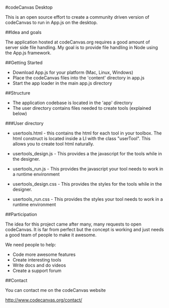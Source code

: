 #codeCanvas Desktop

This is an open source effort to create a community driven version of codeCanvas to run in App.js on the desktop.

##Idea and goals

The application hosted at codeCanvas.org requires a good amount of server side file handling. My goal is to provide file handling in Node using the App.js framework.

##Getting Started

- Download App.js for your platform (Mac, Linux, Windows)
- Place the codeCanvas files into the 'content' directory in app.js
- Start the app loader in the main app.js directory

##Structure

- The application codebase is located in the 'app' directory
- The user directory contains files needed to create tools (explained below)

###User directory

- usertools.html - this contains the html for each tool in your toolbox. The html construct is located inside a LI with the class "userTool". This allows you to create tool html naturally.

- usertools_design.js - This provides a the javascript for the tools while in the designer. 
- usertools_run.js - This provides the javascript your tool needs to work in a runtime environment

- usertools_design.css - This provides the styles for the tools while in the designer.  
- usertools_run.css - This provides the styles your tool needs to work in a runtime environment

##Participation

The idea for this project came after many, many requests to open codeCanvas. It is far from perfect but the concept is working and just needs a good team of people to make it awesome.

We need people to help:

- Code more awesome features
- Create interesting tools 
- Write docs and do videos
- Create a support forum

##Contact

You can contact me on the codeCanvas website

http://www.codecanvas.org/contact/


